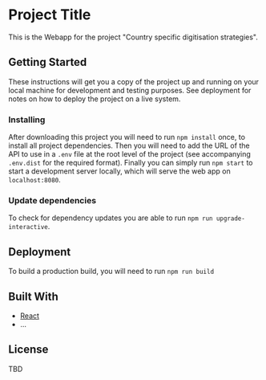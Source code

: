# Project Title

This is the Webapp for the project "Country specific digitisation strategies".

## Getting Started

These instructions will get you a copy of the project up and running on your local machine for development and testing purposes. See deployment for notes on how to deploy the project on a live system.

### Installing

After downloading this project you will need to run `npm install` once, to install all project dependencies.
Then you will need to add the URL of the API to use in a `.env` file at the root level of the project (see accompanying `.env.dist` for the required format).
Finally you can simply run `npm start` to start a development server locally, which will serve the web app on `localhost:8080`. 

### Update dependencies
To check for dependency updates you are able to run `npm run upgrade-interactive`. 

## Deployment

To build a production build, you will need to run `npm run build`

## Built With

* [React](https://reactjs.org/)
* ...

## License

TBD
